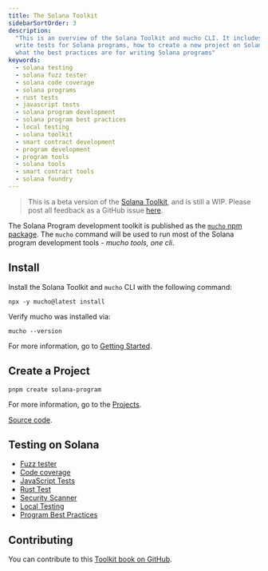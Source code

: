 ```yaml
---
title: The Solana Toolkit
sidebarSortOrder: 3
description:
  "This is an overview of the Solana Toolkit and mucho CLI. It includes how to
  write tests for Solana programs, how to create a new project on Solana, and
  what the best practices are for writing Solana programs"
keywords:
  - solana testing
  - solana fuzz tester
  - solana code coverage
  - solana programs
  - rust tests
  - javascript tests
  - solana program development
  - solana program best practices
  - local testing
  - solana toolkit
  - smart contract development
  - program development
  - program tools
  - solana tools
  - smart contract tools
  - solana foundry
---
```


> This is a beta version of the [Solana Toolkit](/docs/toolkit/index.md), and is
> still a WIP. Please post all feedback as a GitHub issue
> [here](https://github.com/solana-foundation/developer-content/issues/new?title=%5Btoolkit%5D%20).

The Solana Program development toolkit is published as the
[`mucho` npm package](https://www.npmjs.com/package/mucho). The `mucho` command
will be used to run most of the Solana program development tools - _mucho tools,
one cli_.

## Install

Install the Solana Toolkit and `mucho` CLI with the following command:

```shell
npx -y mucho@latest install
```

Verify mucho was installed via:

```shell
mucho --version
```

For more information, go to [Getting Started](/docs/toolkit/getting-started.md).

## Create a Project

```shell
pnpm create solana-program
```

For more information, go to the [Projects](/docs/toolkit/projects/overview.md).

[Source code](https://github.com/solana-program/create-solana-program).

## Testing on Solana

- [Fuzz tester](/docs/toolkit/test-suite/fuzz-tester.md)
- [Code coverage](/docs/toolkit/test-suite/code-coverage.md)
- [JavaScript Tests](/docs/toolkit/test-suite/js-test.md)
- [Rust Test](/docs/toolkit/test-suite/rust-tests.md)
- [Security Scanner](/docs/toolkit/test-suite/security-scanner.md)
- [Local Testing](/docs/toolkit/local-validator.md)
- [Program Best Practices](/docs/toolkit/best-practices.md)

## Contributing

You can contribute to this
[Toolkit book on GitHub](https://github.com/solana-foundation/developer-content/tree/main/docs/toolkit).
